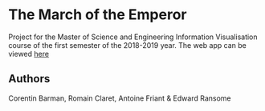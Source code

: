 # The March of the Emperor
Project for the Master of Science and Engineering Information Visualisation course of the first semester of the 2018-2019 year. The web app can be viewed [here](https://edwardransome.github.io/VI_18-19_Project/)
## Authors
Corentin Barman, Romain Claret, Antoine Friant & Edward Ransome
